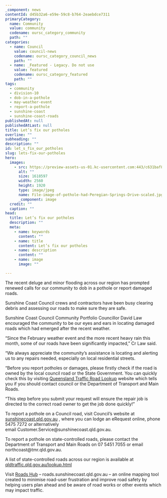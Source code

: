 ```yaml
---
_component: news
contentId: d45b32a6-e59e-59c8-b764-2eaebdce7311
primaryCategory:
  name: Community
  value: community
  codename: oursc_category_community
  path: ""
categories:
  - name: Council
    value: council-news
    codename: oursc_category_council_news
    path: ""
  - name: _Featured - Legacy. Do not use
    value: featured
    codename: oursc_category_featured
    path: ""
tags:
  - community
  - division-10
  - dob-in-a-pothole
  - may-weather-event
  - report-a-pothole
  - sunshine-coast
  - sunshine-coast-roads
publishedAt: null
publishedAtLast: null
title: Let’s fix our potholes
overline: ""
subheading: ""
description: ""
id: let_s_fix_our_potholes
slug: lets-fix-our-potholes
hero:
  images:
    - src: https://preview-assets-us-01.kc-usercontent.com:443/c631baf8-1b46-001f-580c-d0001b68b4a8/73f06918-f80d-4fc8-b9cc-7157d87bb4bb/File-image-of-pothole-had-Peregian-Springs-Drive-scaled.jpg
      alt: ""
      size: 1618597
      width: 2560
      height: 1920
      type: image/jpeg
      name: File-image-of-pothole-had-Peregian-Springs-Drive-scaled.jpg
      _component: image
  credit: ""
  caption: ""
head:
  title: Let’s fix our potholes
  description: ""
  meta:
    - name: keywords
      content: ""
    - name: title
      content: Let’s fix our potholes
    - name: description
      content: ""
    - name: image
      image: ""

---
```

The recent deluge and minor flooding across our region has prompted renewed calls for our community to dob in a pothole or report damaged roads.

Sunshine Coast Council crews and contractors have been busy clearing debris and assessing our roads to make sure they are safe.

Sunshine Coast Council Community Portfolio Councillor David Law encouraged the community to be our eyes and ears in locating damaged roads which had emerged after the recent weather.

“Since the February weather event and the more recent heavy rain this month, some of our roads have been significantly impacted,” Cr Law said.

“We always appreciate the community’s assistance is locating and alerting us to any repairs needed, especially on local residential streets.

“Before you report potholes or damages, please firstly check if the road is owned by the local council road or the State Government. You can quickly check this by visiting [Queensland Traffic Road Lookup](https://qldtraffic.qld.gov.au/lookup.html)
&#x20;website which tells you if you should contact council or the Department of Transport and Main Roads.   

“This step before you submit your request will ensure the repair job is directed to the correct road owner to get the job done quickly!”

To report a pothole on a Council road, visit Council’s website at [sunshinecoast.qld.gov.au](https://www.sunshinecoast.qld.gov.au/Council/Contact-Council)
, where you can lodge an eRequest online, phone 5475 7272 or alternatively email Customer.Service\@sunshinecoast.qld.gov.au.

To report a pothole on state-controlled roads, please contact the Department of Transport and Main Roads on 07 5451 7055 or email northcoast\@tmr.qld.gov.au.

A list of state-controlled roads across our region is available at [qldtraffic.qld.gov.au/lookup.html](https://qldtraffic.qld.gov.au/lookup.html)


Visit [Roads Hub](https://roads.sunshinecoast.qld.gov.au/)
&#x20;– roads.sunshinecoast.qld.gov.au – an online mapping tool created to minimise road-user frustration and improve road safety by helping users plan ahead and be aware of road works or other events which may impact traffic.
